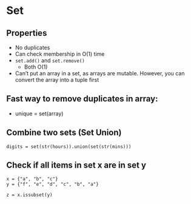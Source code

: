 # Set

## Properties

- No duplicates
- Can check membership in O(1) time
- `set.add()` and `set.remove()`
  - Both O(1)
- Can’t put an array in a set, as arrays are mutable. However, you can convert the array into a tuple first

## Fast way to remove duplicates in array:

- unique = set(array)

## Combine two sets (Set Union)

```
digits = set(str(hours)).union(set(str(mins)))
```

## Check if all items in set x are in set y

```
x = {"a", "b", "c"}
y = {"f", "e", "d", "c", "b", "a"}

z = x.issubset(y)
```
